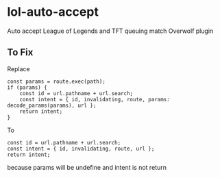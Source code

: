 # lol-auto-accept

Auto accept League of Legends and TFT queuing match Overwolf plugin

## To Fix

Replace

```
const params = route.exec(path);
if (params) {
    const id = url.pathname + url.search;
    const intent = { id, invalidating, route, params: decode_params(params), url };
    return intent;
}
```

To 

```
const id = url.pathname + url.search;
const intent = { id, invalidating, route, url };
return intent;
```

because params will be undefine and intent is not return
